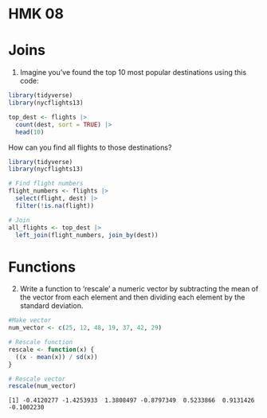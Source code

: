 # HMK 08

# Joins

1.  Imagine you’ve found the top 10 most popular destinations using this
    code:

``` r
library(tidyverse)
library(nycflights13)

top_dest <- flights |>
  count(dest, sort = TRUE) |>
  head(10)
```

How can you find all flights to those destinations?

``` r
library(tidyverse)
library(nycflights13)

# Find flight numbers
flight_numbers <- flights |>
  select(flight, dest) |>
  filter(!is.na(flight))

# Join
all_flights <- top_dest |>
  left_join(flight_numbers, join_by(dest))
```

# Functions

2.  Write a function to ‘rescale’ a numeric vector by subtracting the
    mean of the vector from each element and then dividing each element
    by the standard deviation.

``` r
#Make vector
num_vector <- c(25, 12, 48, 19, 37, 42, 29)

# Rescale function
rescale <- function(x) {
  ((x - mean(x)) / sd(x))
}

# Rescale vector
rescale(num_vector)
```

    [1] -0.4120277 -1.4253933  1.3808497 -0.8797349  0.5233866  0.9131426 -0.1002230
